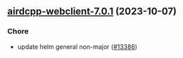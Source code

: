 

## [airdcpp-webclient-7.0.1](https://github.com/truecharts/charts/compare/airdcpp-webclient-7.0.0...airdcpp-webclient-7.0.1) (2023-10-07)

### Chore

- update helm general non-major ([#13386](https://github.com/truecharts/charts/issues/13386))
  
  
